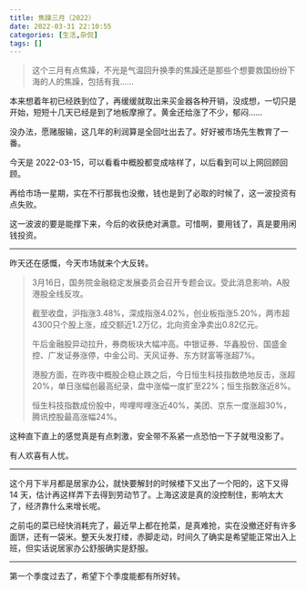 ```yaml
---
title: 焦躁三月（2022）
date: 2022-03-31 22:10:55
categories: [生活,杂侃]
tags: []
---
```


> 这个三月有点焦躁，不光是气温回升换季的焦躁还是那些个想要救国纷纷下海的人的焦躁，包括有我……

本来想着年初已经跌到位了，再缓缓就取出来买金器各种开销，没成想，一切只是开始，短短十几天已经是到了地板摩擦了。黄金还给涨了不少，郁闷……

没办法，愿赌服输，这几年的利润算是全回吐出去了。好好被市场先生教育了一番。

今天是 2022-03-15，可以看看中概股都变成啥样了，以后看到可以上网回顾回顾。

再给市场一星期，实在不行那我也没撤，钱也是到了必取的时候了，这一波投资有点失败。

这一波波的要是能撑下来，今后的收获绝对满意。可惜啊，要用钱了，真是要用闲钱投资。

---

昨天还在感慨，今天市场就来个大反转。

> 3月16日，国务院金融稳定发展委员会召开专题会议。受此消息影响，A股港股全线反攻。
>
> 截至收盘，沪指涨3.48%，深成指涨4.02%，创业板指涨5.20%，两市超4300只个股上涨，成交额近1.2万亿，北向资金净卖出0.82亿元。
>
> 午后金融股异动拉升，券商板块大幅冲高。中银证券、华鑫股份、国盛金控、广发证券涨停，中金公司、天风证券、东方财富等涨超7%。
>
> 港股方面，在昨夜中概股企稳止跌之后，今日恒生科技指数绝地反击，涨超20%，单日涨幅创最高纪录，盘中涨幅一度扩至22%；恒生指数涨近8%。
>
> 恒生科技指数成份股中，哔哩哔哩涨近40%，美团、京东一度涨超30%，腾讯控股最高涨幅24%。

这种直下直上的感觉真是有点刺激，安全带不系紧一点恐怕一下子就甩没影了。

有人欢喜有人忧。

---

这个月下半月都是居家办公，就快要解封的时候楼下又出了一个阳的，这下又得 14 天，估计再这样弄下去得到劳动节了。上海这波是真的没控制住，影响太大了，经济靠什么来增长呢。

之前屯的菜已经快消耗完了，最近早上都在抢菜，是真难抢，实在没撤还好有许多面饼，还有一袋米。整天头发打缕，赤脚走动，时间久了确实是希望能正常出入上班，但实话说居家办公舒服确实是舒服。

---

第一个季度过去了，希望下个季度能都有所好转。